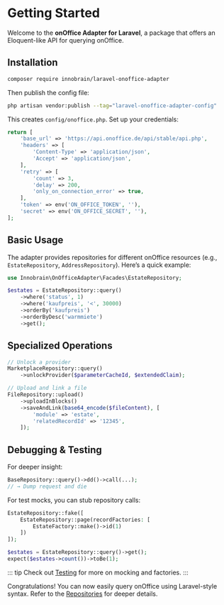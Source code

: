 # Getting Started

Welcome to the **onOffice Adapter for Laravel**, a package that offers an Eloquent-like API for querying onOffice.

## Installation
```bash
composer require innobrain/laravel-onoffice-adapter
```

Then publish the config file:
```bash
php artisan vendor:publish --tag="laravel-onoffice-adapter-config"
```
This creates `config/onoffice.php`. Set up your credentials:
```php
return [
    'base_url' => 'https://api.onoffice.de/api/stable/api.php',
    'headers' => [
        'Content-Type' => 'application/json',
        'Accept' => 'application/json',
    ],
    'retry' => [
        'count' => 3,
        'delay' => 200,
        'only_on_connection_error' => true,
    ],
    'token' => env('ON_OFFICE_TOKEN', ''),
    'secret' => env('ON_OFFICE_SECRET', ''),
];
```

## Basic Usage
The adapter provides repositories for different onOffice resources (e.g., `EstateRepository`, `AddressRepository`). Here’s a quick example:

```php
use Innobrain\OnOfficeAdapter\Facades\EstateRepository;

$estates = EstateRepository::query()
    ->where('status', 1)
    ->where('kaufpreis', '<', 30000)
    ->orderBy('kaufpreis')
    ->orderByDesc('warmmiete')
    ->get();
```

## Specialized Operations
```php
// Unlock a provider
MarketplaceRepository::query()
    ->unlockProvider($parameterCacheId, $extendedClaim);

// Upload and link a file
FileRepository::upload()
    ->uploadInBlocks()
    ->saveAndLink(base64_encode($fileContent), [
        'module' => 'estate',
        'relatedRecordId' => '12345',
    ]);
```

## Debugging & Testing
For deeper insight:
```php
BaseRepository::query()->dd()->call(...);
// → Dump request and die
```
For test mocks, you can stub repository calls:
```php
EstateRepository::fake([
    EstateRepository::page(recordFactories: [
        EstateFactory::make()->id(1)
    ])
]);

$estates = EstateRepository::query()->get();
expect($estates->count())->toBe(1);
```

::: tip
Check out [Testing](./testing/factories.md) for more on mocking and factories.
:::

Congratulations! You can now easily query onOffice using Laravel-style syntax. Refer to the [Repositories](./repositories/index.md) for deeper details.